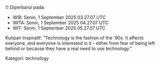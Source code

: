 ⏰ Diperbarui pada:
- WIB: Senin, 1 September 2025 03.27.07 UTC
- WITA: Senin, 1 September 2025 04.27.07 UTC
- WIT: Senin, 1 September 2025 05.27.07 UTC

Kutipan Inspiratif:
"Technology is the fashion of the '90s. It affects everyone, and everyone is interested in it - either from fear of being left behind or because they have a real need to use technology."


Kategori: technology

